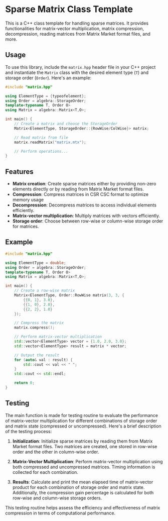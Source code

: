 # Sparse Matrix Class Template

This is a C++ class template for handling sparse matrices. It provides functionalities for matrix-vector multiplication, matrix compression, decompression, reading matrices from Matrix Market format files, and more.

## Usage

To use this library, include the `matrix.hpp` header file in your C++ project and instantiate the `Matrix` class with the desired element type (`T`) and storage order (`Order`). Here's an example:

```cpp
#include "matrix.hpp"

using ElementType = {typeofelement};
using Order = algebra::StorageOrder; 
template<typename T, Order O>
using Matrix = algebra::Matrix<T,O>; 

int main() {
    // Create a matrix and choose the StorageOrder
    Matrix<ElementType, StorageOrder::{RowWise/ColWise}> matrix;

    // Read matrix from file
    matrix.readMatrix("matrix.mtx");

    // Perform operations...
}
```

## Features

- **Matrix creation**: Create sparse matrices either by providing non-zero elements directly or by reading from Matrix Market format files.
- **Compression**: Compress matrices in CSR CSC format to optimize memory usage
- **Decompression**: Decompress matrices to access individual elements efficiently.
- **Matrix-vector multiplication**: Multiply matrices with vectors efficiently.
- **Storage order**: Choose between row-wise or column-wise storage order for matrices.

## Example

```cpp
#include "matrix.hpp"

using ElementType = double; 
using Order = algebra::StorageOrder;
template<typename T, Order O>
using Matrix = algebra::Matrix<T,O>; 

int main() {
    // Create a row-wise matrix
    Matrix<ElementType, Order::RowWise matrix(3, 3, {
        {{0, 1}, 3.0},
        {{1, 0}, 2.0},
        {{2, 2}, 1.0}
    });

    // Compress the matrix
    matrix.compress();

    // Perform matrix-vector multiplication
    std::vector<ElementType> vector = {1.0, 2.0, 3.0};
    std::vector<ElementType> result = matrix * vector;

    // Output the result
    for (auto& val : result) {
        std::cout << val << " ";
    }
    std::cout << std::endl;

    return 0;
}
```
## Testing

The main function is made for testing routine to evaluate the performance of matrix-vector multiplication for different combinations of storage order and matrix state (compressed or uncompressed). Here's a brief description of the testing process:

1. **Initialization**: Initialize sparse matrices by reading them from Matrix Market format files. Two matrices are created, one stored in row-wise order and the other in column-wise order.

2. **Matrix-Vector Multiplication**: Perform matrix-vector multiplication using both compressed and uncompressed matrices. Timing information is collected for each combination.

3. **Results**: Calculate and print the mean elapsed time of matrix-vector product for each combination of storage order and matrix state. Additionally, the compression gain percentage is calculated for both row-wise and column-wise storage orders.

This testing routine helps assess the efficiency and effectiveness of matrix compression in terms of computational performance.


